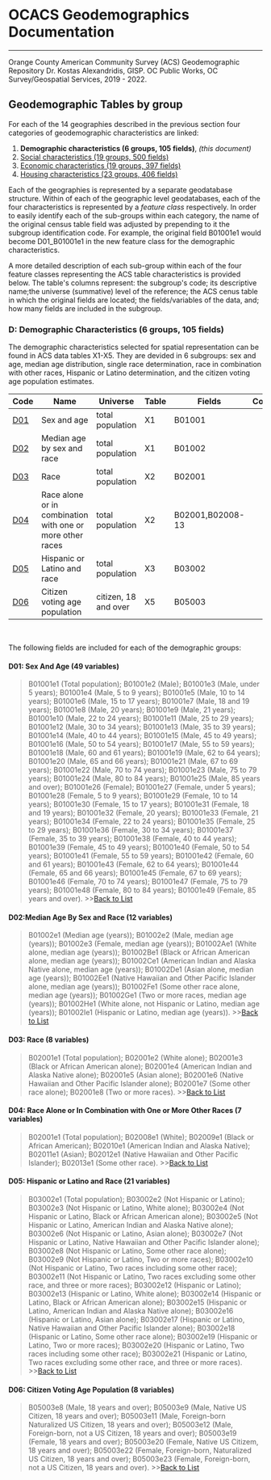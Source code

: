 # OCACS Geodemographics Documentation
---

Orange County American Community Survey (ACS) Geodemographic Repository
Dr. Kostas Alexandridis, GISP. OC Public Works, OC Survey/Geospatial Services, 2019 - 2022.
<br/>

## Geodemographic Tables by group

For each of the 14 geographies described in the previous section four categories of geodemographic characteristics are linked:

1. **Demographic characteristics (6 groups, 105 fields)**, _(this document)_
2. [Social characteristics (19 groups, 500 fields)](Documentation/ACSSocial.md)
3. [Economic characteristics (19 groups, 397 fields)](Documentation/ACSEconomic.md)
4. [Housing characteristics (23 groups, 406 fields)](Documentation/ACSHousing.md)

Each of the geographies is represented by a separate geodatabase structure. Within of each of the geographic level geodatabases, each of the four characteristics is represented by a _feature class_ respectively. In order to easily identify each of the sub-groups within each category, the name of the original census table field was adjusted by prepending to it the subgroup identification code. For example, the original field B01001e1 would become D01_B01001e1 in the new feature class for the demographic characteristics.

A more detailed description of each sub-group within each of the four feature classes representing the ACS table characteristics is provided below. The table's columns represent: the subgroup's code; its descriptive name;the universe (summative) level of the reference; the ACS cenus table in which the original fields are located; the fields/variables of the data, and; how many fields are included in the subgroup.
<br/>

### D: Demographic Characteristics (6 groups, 105 fields)

The demographic characteristics selected for spatial representation can be found in ACS data tables X1-X5. They are devided in 6 subgroups: sex and age, median age distribution, single race determination, race in combination with other races, Hispanic or Latino determination, and the citizen voting age population estimates.

Code|Name|Universe|Table|Fields|Count
---|---|---|---|---|---:
[D01](#d01-sex-and-age-49-variables) |Sex and age|total population|X1|B01001|49
[D02](#d02median-age-by-sex-and-race-12-variables) |Median age by sex and race|total population|X1|B01002|12
[D03](#d03-race-8-variables) |Race|total population|X2|B02001|8
[D04](#d04-race-alone-or-in-combination-with-one-or-more-other-races-7-variables) |Race alone or in combination with one or more other races|total population|X2|B02001,B02008-13|7
[D05](#d05-hispanic-or-latino-and-race-21-variables) |Hispanic or Latino and race|total population|X3|B03002|21
[D06](#d06-citizen-voting-age-population-8-variables) |Citizen voting age population|citizen, 18 and over|X5|B05003|8

<br>

The following fields are included for each of the demographic groups:

#### D01: Sex And Age (49 variables)

>B01001e1 (Total population); B01001e2 (Male); B01001e3 (Male, under 5 years); B01001e4 (Male, 5 to 9 years); B01001e5 (Male, 10 to 14 years); B01001e6 (Male, 15 to 17 years); B01001e7 (Male, 18 and 19 years); B01001e8 (Male, 20 years); B01001e9 (Male, 21 years); B01001e10 (Male, 22 to 24 years); B01001e11 (Male, 25 to 29 years); B01001e12 (Male, 30 to 34 years); B01001e13 (Male, 35 to 39 years); B01001e14 (Male, 40 to 44 years); B01001e15 (Male, 45 to 49 years); B01001e16 (Male, 50 to 54 years); B01001e17 (Male, 55 to 59 years); B01001e18 (Male, 60 and 61 years); B01001e19 (Male, 62 to 64 years); B01001e20 (Male, 65 and 66 years); B01001e21 (Male, 67 to 69 years); B01001e22 (Male, 70 to 74 years); B01001e23 (Male, 75 to 79 years); B01001e24 (Male, 80 to 84 years); B01001e25 (Male, 85 years and over); B01001e26 (Female); B01001e27 (Female, under 5 years); B01001e28 (Female, 5 to 9 years); B01001e29 (Female, 10 to 14 years); B01001e30 (Female, 15 to 17 years); B01001e31 (Female, 18 and 19 years); B01001e32 (Female, 20 years); B01001e33 (Female, 21 years); B01001e34 (Female, 22 to 24 years); B01001e35 (Female, 25 to 29 years); B01001e36 (Female, 30 to 34 years); B01001e37 (Female, 35 to 39 years); B01001e38 (Female, 40 to 44 years); B01001e39 (Female, 45 to 49 years); B01001e40 (Female, 50 to 54 years); B01001e41 (Female, 55 to 59 years); B01001e42 (Female, 60 and 61 years); B01001e43 (Female, 62 to 64 years); B01001e44 (Female, 65 and 66 years); B01001e45 (Female, 67 to 69 years); B01001e46 (Female, 70 to 74 years); B01001e47 (Female, 75 to 79 years); B01001e48 (Female, 80 to 84 years); B01001e49 (Female, 85 years and over). >>[Back to List](#geodemographic-tables-by-group)

#### D02:Median Age By Sex and Race (12 variables)

>B01002e1 (Median age (years)); B01002e2 (Male, median age (years)); B01002e3 (Female, median age (years)); B01002Ae1 (White alone, median age (years)); B01002Be1 (Black or African American alone, median age (years)); B01002Ce1 (American Indian and Alaska Native alone, median age (years)); B01002De1 (Asian alone, median age (years)); B01002Ee1 (Native Hawaiian and Other Pacific Islander alone, median age (years)); B01002Fe1 (Some other race alone, median age (years)); B01002Ge1 (Two or more races, median age (years)); B01002He1 (White alone, not Hispanic or Latino, median age (years)); B01002Ie1 (Hispanic or Latino, median age (years)). >>[Back to List](#geodemographic-tables-by-group)

#### D03: Race (8 variables)

>B02001e1 (Total population); B02001e2 (White alone); B02001e3 (Black or African American alone); B02001e4 (American Indian and Alaska Native alone); B02001e5 (Asian alone); B02001e6 (Native Hawaiian and Other Pacific Islander alone); B02001e7 (Some other race alone); B02001e8 (Two or more races). >>[Back to List](#geodemographic-tables-by-group)

#### D04: Race Alone or In Combination with One or More Other Races (7 variables)

>B02001e1 (Total population); B02008e1 (White); B02009e1 (Black or African American); B02010e1 (American Indian and Alaska Native); B02011e1 (Asian); B02012e1 (Native Hawaiian and Other Pacific Islander); B02013e1 (Some other race). >>[Back to List](#geodemographic-tables-by-group)

#### D05: Hispanic or Latino and Race (21 variables)

>B03002e1 (Total population); B03002e2 (Not Hispanic or Latino); B03002e3 (Not Hispanic or Latino, White alone); B03002e4 (Not Hispanic or Latino, Black or African American alone); B03002e5 (Not Hispanic or Latino, American Indian and Alaska Native alone); B03002e6 (Not Hispanic or Latino, Asian alone); B03002e7 (Not Hispanic or Latino, Native Hawaiian and Other Pacific Islander alone); B03002e8 (Not Hispanic or Latino, Some other race alone); B03002e9 (Not Hispanic or Latino, Two or more races); B03002e10 (Not Hispanic or Latino, Two races including some other race); B03002e11 (Not Hispanic or Latino, Two races excluding some other race, and three or more races); B03002e12 (Hispanic or Latino); B03002e13 (Hispanic or Latino, White alone); B03002e14 (Hispanic or Latino, Black or African American alone); B03002e15 (Hispanic or Latino, American Indian and Alaska Native alone); B03002e16 (Hispanic or Latino, Asian alone); B03002e17 (Hispanic or Latino, Native Hawaiian and Other Pacific Islander alone); B03002e18 (Hispanic or Latino, Some other race alone); B03002e19 (Hispanic or Latino, Two or more races); B03002e20 (Hispanic or Latino, Two races including some other race); B03002e21 (Hispanic or Latino, Two races excluding some other race, and three or more races). >>[Back to List](#geodemographic-tables-by-group)

#### D06: Citizen Voting Age Population (8 variables)

>B05003e8 (Male, 18 years and over); B05003e9 (Male, Native US Citizen, 18 years and over); B05003e11 (Male, Foreign-born Naturalized US Citizen, 18 years and over); B05003e12 (Male, Foreign-born, not a US Citizen, 18 years and over); B05003e19 (Female, 18 years and over); B05003e20 (Female, Native US Citizem, 18 years and over); B05003e22 (Female, Foreign-born, Naturalized US Citizen, 18 years and over); B05003e23 (Female, Foreign-born, not a US Citizen, 18 years and over). >>[Back to List](#geodemographic-tables-by-group)

<br><br>

